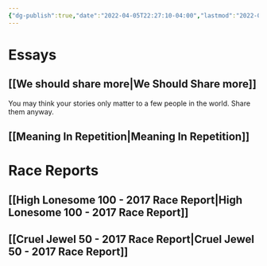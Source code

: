 ```yaml
---
{"dg-publish":true,"date":"2022-04-05T22:27:10-04:00","lastmod":"2022-04-19T14:17:59-04:00","permalink":"/writing/","dgHomeLink":true,"dgPassFrontmatter":true}
---
```


# Essays
## [[We should share more|We Should Share more]]

You may think your stories only matter to a few people in the world. Share them anyway.

## [[Meaning In Repetition|Meaning In Repetition]]

# Race Reports
## [[High Lonesome 100 - 2017 Race Report|High Lonesome 100 - 2017 Race Report]]
## [[Cruel Jewel 50 - 2017 Race Report|Cruel Jewel 50 - 2017 Race Report]]
